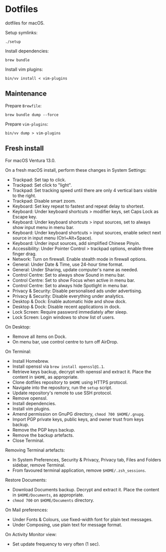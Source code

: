 # Dotfiles

dotfiles for macOS.

Setup symlinks:

```
./setup
```

Install dependencies:

```
brew bundle
```

Install vim plugins:

```
bin/vv install < vim-plugins
```

## Maintenance

Prepare `Brewfile`:

```
brew bundle dump --force
```

Prepare `vim-plugins`:

```
bin/vv dump > vim-plugins
```

## Fresh install

For macOS Ventura 13.0.

On a fresh macOS install, perform these changes in System Settings:

  - Trackpad: Set tap to click.
  - Trackpad: Set click to "light".
  - Trackpad: Set tracking speed until there are only 4 vertical bars visible to the right.
  - Trackpad: Disable smart zoom.
  - Keyboard: Set key repeat to fastest and repeat delay to shortest.
  - Keyboard: Under keyboard shortcuts > modifier keys, set Caps Lock as Escape key.
  - Keyboard: Under keyboard shortcuts > input sources, set to always show input menu in menu bar.
  - Keyboard: Under keyboard shortcuts > input sources, enable select next source in input menu (Ctrl+Alt+Space).
  - Keyboard: Under input sources, add simplified Chinese Pinyin.
  - Accessibility: Under Pointer Control > trackpad options, enable three finger drag.
  - Network: Turn on firewall. Enable stealth mode in firewall options.
  - General: Under Date & Time, use 24-hour time format.
  - General: Under Sharing, update computer's name as needed.
  - Control Centre: Set to always show Sound in menu bar.
  - Control Centre: Set to show Focus when active in menu bar.
  - Control Centre: Set to always hide Spotlight in menu bar.
  - Privacy & Security: Disable personalised ads under advertising.
  - Privacy & Security: Disable everything under analytics.
  - Desktop & Dock: Enable automatic hide and show dock.
  - Desktop & Dock: Disable recent applications in dock.
  - Lock Screen: Require password immediately after sleep.
  - Lock Screen: Login windows to show list of users.

On Desktop:

  - Remove all items on Dock.
  - On menu bar, use control centre to turn off AirDrop.

On Terminal:

  - Install Homebrew.
  - Install openssl via `brew install openssl@1.1`.
  - Retrieve keys backup, decrypt with openssl and extract it. Place the content in `$HOME`, as appropriate.
  - Clone dotfiles repository to `$HOME` using HTTPS protocol.
  - Navigate into the repository, run the `setup` script.
  - Update repository's remote to use SSH protocol.
  - Remove openssl.
  - Install dependencies.
  - Install vim plugins.
  - Amend permission on GnuPG directory, `chmod 700 $HOME/.gnupg`.
  - Import PGP private keys, public keys, and owner trust from keys backup.
  - Remove the PGP keys backup.
  - Remove the backup artefacts.
  - Close Terminal.

Removing Terminal artefacts:

  - In System Preferences, Security & Privacy, Privacy tab, Files and Folders sidebar, remove Terminal.
  - From favoured terminal application, remove `$HOME/.zsh_sessions`.

Restore Documents:

  - Download Documents backup. Decrypt and extract it. Place the content in `$HOME/Documents`, as appropriate.
  - `chmod 700` on `$HOME/Documents` directory.

On Mail preferences:

  - Under Fonts & Colours, use fixed-width font for plain text messages.
  - Under Composing, use plain text for message format.

On Activity Monitor view:

  - Set update frequency to very often (1 sec).
